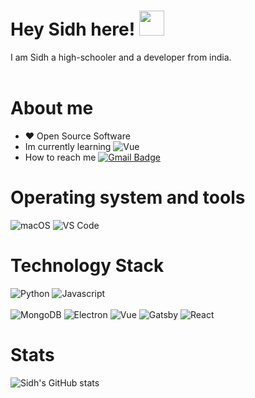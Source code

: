 # Hey Sidh here! <img src="https://media.giphy.com/media/hvRJCLFzcasrR4ia7z/giphy.gif" width="40px">

I am Sidh a high-schooler and a developer from india.<br><br>

# About me
- ❤️ Open Source Software
- Im currently learning ![Vue](https://img.shields.io/badge/-Vue-324759?style=flat-square&logo=Vue&logoColor=45BF86)
- How to reach me [![Gmail Badge](https://img.shields.io/badge/-gmail-c14438?style=for-the-badge&logo=Gmail&logoColor=ffffff)](mailto:danduhman7@gmail.com)

# Operating system and tools
![macOS](https://img.shields.io/badge/Linux-Pop-292e33?style=flat-square&logo=&logoColor=ffffff)
![VS Code](https://img.shields.io/badge/IDE-VSCode-%23007ACC?style=flat-square&logo=Visual-studio-code)

# Technology Stack
![Python](https://img.shields.io/badge/-Python-3776AB?style=flat-square&logo=python&logoColor=ffffff)
![Javascript](https://img.shields.io/badge/-Javascript-%23F7DF1C?style=flat-square&logo=JavaScript&logoColor=000)
<br><br>
![MongoDB](https://img.shields.io/badge/-MongoDB-47A248?style=flat-square&logo=MongoDB&logoColor=fff)
![Electron](https://img.shields.io/badge/-Electron-212340?style=flat-square&logo=Electron&logoColor=A0EAF2)
![Vue](https://img.shields.io/badge/-Vue-324759?style=flat-square&logo=Vue&logoColor=45BF86)
![Gatsby](https://img.shields.io/badge/-Gatsby-fff?style=flat-square&logo=Gatsby&logoColor=800080)
![React](https://img.shields.io/badge/-React-212340?style=flat-square&logo=React&logoColor=A0EAF2)


# Stats
<a>![Sidh's GitHub stats](https://github-readme-stats.vercel.app/api?username=Sidhhh&show_icons=true&theme=radical)</a>

